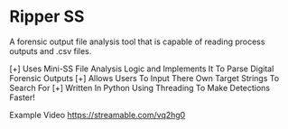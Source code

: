 # Ripper SS
A forensic output file analysis tool that is capable of reading process outputs and .csv files.


[+] Uses Mini-SS File Analysis Logic and Implements It To Parse Digital Forensic Outputs
[+] Allows Users To Input There Own Target Strings To Search For
[+] Written In Python Using Threading To Make Detections Faster!


Example Video
https://streamable.com/vq2hg0 
